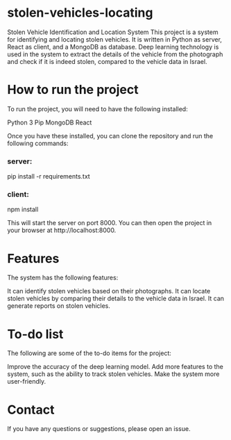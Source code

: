 # stolen-vehicles-locating
Stolen Vehicle Identification and Location System
This project is a system for identifying and locating stolen vehicles. It is written in Python as server, React as client, and a MongoDB as database. Deep learning technology is used in the system to extract the details of the vehicle from the photograph and check if it is indeed stolen, compared to the vehicle data in Israel.

# How to run the project
To run the project, you will need to have the following installed:

Python 3
Pip
MongoDB
React

Once you have these installed, you can clone the repository and run the following commands:
### server:
pip install -r requirements.txt
### client:
npm install

This will start the server on port 8000. You can then open the project in your browser at http://localhost:8000.

# Features
The system has the following features:

It can identify stolen vehicles based on their photographs.
It can locate stolen vehicles by comparing their details to the vehicle data in Israel.
It can generate reports on stolen vehicles.
# To-do list
The following are some of the to-do items for the project:

Improve the accuracy of the deep learning model.
Add more features to the system, such as the ability to track stolen vehicles.
Make the system more user-friendly.
# Contact
If you have any questions or suggestions, please open an issue.

